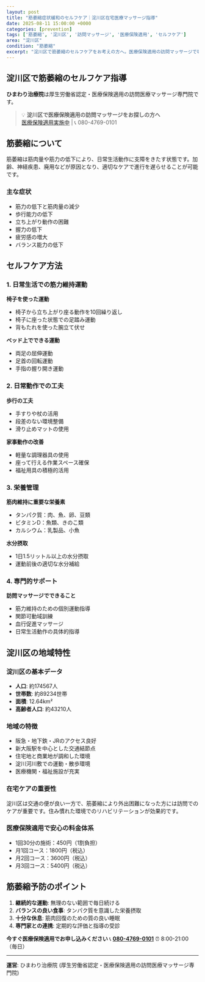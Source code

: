 ```yaml
---
layout: post
title: "筋萎縮症状緩和のセルフケア｜淀川区在宅医療マッサージ指導"
date: 2025-08-11 15:00:00 +0000
categories: [prevention]
tags: ['筋萎縮', '淀川区', '訪問マッサージ', '医療保険適用', 'セルフケア']
area: "淀川区"
condition: "筋萎縮"
excerpt: "淀川区で筋萎縮のセルフケアをお考えの方へ。医療保険適用の訪問マッサージで専門的な予防指導をサポート。在宅でできる症状改善方法をご紹介。"
---
```


## 淀川区で筋萎縮のセルフケア指導

**ひまわり治療院**は厚生労働省認定・医療保険適用の訪問医療マッサージ専門院です。

> 💡 **淀川区で医療保険適用の訪問マッサージをお探しの方へ**  
> [医療保険適用実施中](https://peraichi.com/landing_pages/view/himawari-massage) | 📞 080-4769-0101

## 筋萎縮について

筋萎縮は筋肉量や筋力の低下により、日常生活動作に支障をきたす状態です。加齢、神経疾患、廃用などが原因となり、適切なケアで進行を遅らせることが可能です。

### 主な症状
- 筋力の低下と筋肉量の減少
- 歩行能力の低下
- 立ち上がり動作の困難
- 握力の低下
- 疲労感の増大
- バランス能力の低下

## セルフケア方法

### 1. 日常生活での筋力維持運動

**椅子を使った運動**
- 椅子から立ち上がり座る動作を10回繰り返し
- 椅子に座った状態での足踏み運動
- 背もたれを使った腕立て伏せ

**ベッド上でできる運動**
- 両足の屈伸運動
- 足首の回転運動
- 手指の握り開き運動

### 2. 日常動作での工夫

**歩行の工夫**
- 手すりや杖の活用
- 段差のない環境整備
- 滑り止めマットの使用

**家事動作の改善**
- 軽量な調理器具の使用
- 座って行える作業スペース確保
- 福祉用具の積極的活用

### 3. 栄養管理

**筋肉維持に重要な栄養素**
- タンパク質：肉、魚、卵、豆類
- ビタミンD：魚類、きのこ類
- カルシウム：乳製品、小魚

**水分摂取**
- 1日1.5リットル以上の水分摂取
- 運動前後の適切な水分補給

### 4. 専門的サポート

**訪問マッサージでできること**
- 筋力維持のための個別運動指導
- 関節可動域訓練
- 血行促進マッサージ
- 日常生活動作の具体的指導

## 淀川区の地域特性

### 淀川区の基本データ
- **人口**: 約174567人
- **世帯数**: 約89234世帯
- **面積**: 12.64km²
- **高齢者人口**: 約43210人

### 地域の特徴
- 阪急・地下鉄・JRのアクセス良好
- 新大阪駅を中心とした交通結節点
- 住宅地と商業地が調和した環境
- 淀川河川敷での運動・散歩環境
- 医療機関・福祉施設が充実

### 在宅ケアの重要性
淀川区は交通の便が良い一方で、筋萎縮により外出困難になった方には訪問でのケアが重要です。住み慣れた環境でのリハビリテーションが効果的です。

### 医療保険適用で安心の料金体系
- 1回30分の施術：450円（1割負担）
- 月1回コース：1800円（税込）
- 月2回コース：3600円（税込）
- 月3回コース：5400円（税込）

## 筋萎縮予防のポイント

1. **継続的な運動**: 無理のない範囲で毎日続ける
2. **バランスの良い食事**: タンパク質を意識した栄養摂取
3. **十分な休息**: 筋肉回復のための質の良い睡眠
4. **専門家との連携**: 定期的な評価と指導の受診

**今すぐ医療保険適用でお申し込みください**
📞 **[080-4769-0101](tel:080-4769-0101)**
⏰ 8:00-21:00（毎日）

---
**運営**: ひまわり治療院 (厚生労働省認定・医療保険適用の訪問医療マッサージ専門院)